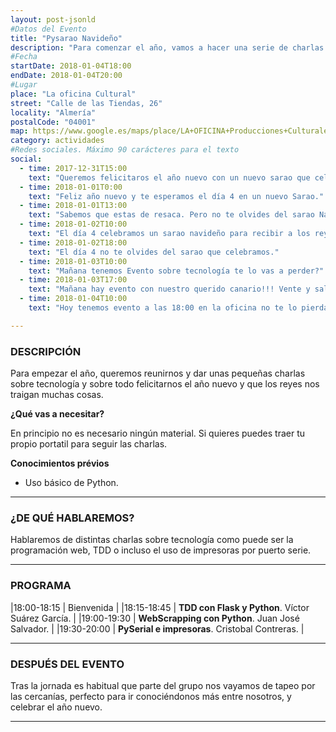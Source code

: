 ```yaml
---
layout: post-jsonld
#Datos del Evento
title: "Pysarao Navideño"
description: "Para comenzar el año, vamos a hacer una serie de charlas tecnologícas que tienen que ver con el mundo tecnológico"
#Fecha
startDate: 2018-01-04T18:00
endDate: 2018-01-04T20:00
#Lugar
place: "La oficina Cultural"
street: "Calle de las Tiendas, 26"
locality: "Almería"
postalCode: "04001"
map: https://www.google.es/maps/place/LA+OFICINA+Producciones+Culturales/@36.8407451,-2.4681409,17z/data=!3m1!4b1!4m5!3m4!1s0xd7a9dfd82f7b2d7:0xcdfbe3a383b843eb!8m2!3d36.8407451!4d-2.4659522
category: actividades
#Redes sociales. Máximo 90 carácteres para el texto
social:	
  - time: 2017-12-31T15:00
    text: "Queremos felicitaros el año nuevo con un nuevo sarao que celebraremos en La Oficina. No te lo pierdas. "
  - time: 2018-01-01T0:00
    text: "Feliz año nuevo y te esperamos el día 4 en un nuevo Sarao."
  - time: 2018-01-01T13:00
    text: "Sabemos que estas de resaca. Pero no te olvides del sarao Navideño del día 4 a las 18:00."
  - time: 2018-01-02T10:00
    text: "El día 4 celebramos un sarao navideño para recibir a los reyes magos."
  - time: 2018-01-02T18:00
    text: "El día 4 no te olvides del sarao que celebramos."
  - time: 2018-01-03T10:00
    text: "Mañana tenemos Evento sobre tecnología te lo vas a perder?"
  - time: 2018-01-03T17:00
    text: "Mañana hay evento con nuestro querido canario!!! Vente y saludanos a todos."
  - time: 2018-01-04T10:00
    text: "Hoy tenemos evento a las 18:00 en la oficina no te lo pierdas!!!"

---
```


### DESCRIPCIÓN

Para empezar el año, queremos reunirnos y dar unas pequeñas charlas sobre tecnología y sobre todo felicitarnos el año nuevo y que los reyes nos traigan muchas cosas.


**¿Qué vas a necesitar?**

En principio no es necesario ningún material. Si quieres puedes traer tu propio portatil para seguir las charlas.


**Conocimientos prévios**

- Uso básico de Python.

---

### ¿DE QUÉ HABLAREMOS?


Hablaremos de distintas charlas sobre tecnología como puede ser la programación web, TDD o incluso el uso de impresoras por puerto serie.

---

### PROGRAMA


|18:00-18:15 | Bienvenida |
|18:15-18:45 | **TDD con Flask y Python**. Víctor Suárez García. |
|19:00-19:30 | **WebScrapping con Python**. Juan José Salvador. |
|19:30-20:00 | **PySerial e impresoras**. Cristobal Contreras. |


---


### DESPUÉS DEL EVENTO

Tras la jornada es habitual que parte del grupo nos vayamos de tapeo por las cercanías, perfecto para ir conociéndonos más entre nosotros, y celebrar el año nuevo.

---